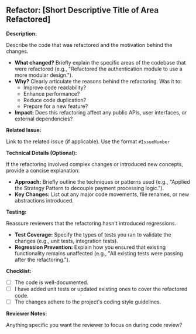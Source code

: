 ## Refactor: [Short Descriptive Title of Area Refactored]

**Description:**

Describe the code that was refactored and the motivation behind the changes. 

* **What changed?** Briefly explain the specific areas of the codebase that were refactored (e.g., "Refactored the authentication module to use a more modular design."). 
* **Why?**  Clearly articulate the reasons behind the refactoring. Was it to:
    * Improve code readability? 
    * Enhance performance?
    * Reduce code duplication?
    * Prepare for a new feature? 
* **Impact:** Does this refactoring affect any public APIs, user interfaces, or external dependencies?

**Related Issue:**

 Link to the related issue (if applicable). Use the format `#IssueNumber`

**Technical Details (Optional):**

If the refactoring involved complex changes or introduced new concepts, provide a concise explanation:

* **Approach:**  Briefly outline the techniques or patterns used (e.g., "Applied the Strategy Pattern to decouple payment processing logic.").
* **Key Changes:**  List out any major code movements, file renames, or new abstractions introduced.

**Testing:**

Reassure reviewers that the refactoring hasn't introduced regressions. 

* **Test Coverage:**  Specify the types of tests you ran to validate the changes (e.g., unit tests, integration tests).
* **Regression Prevention:**  Explain how you ensured that existing functionality remains unaffected (e.g., "All existing tests were passing after the refactoring.").

**Checklist:**

- [ ] The code is well-documented.
- [ ] I have added unit tests or updated existing ones to cover the refactored code.
- [ ] The changes adhere to the project's coding style guidelines. 

**Reviewer Notes:**

Anything specific you want the reviewer to focus on during code review? 
